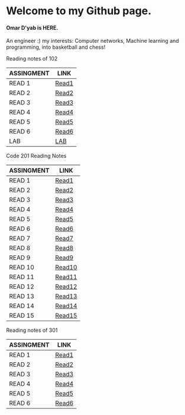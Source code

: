 # Welcome to my Github page.

#### Omar D'yab is HERE.

An engineer :)
my interests: Computer networks, Machine learning and programming, into basketball and chess!


Reading notes of 102 

|ASSINGMENT | LINK                          |
|-----------|-------------------------------|
|READ 1     | [Read1](read1.md)             |
|READ 2     | [Read2](read2.md)             |
|READ 3     | [Read3](read3.md)             |
|READ 4     | [Read4](read4.md)             |
|READ 5     | [Read5](read5.md)             |
|READ 6     | [Read6](read6.md)             |
|LAB        | [LAB](LAB.md)                 |

Code 201 Reading Notes

|ASSINGMENT | LINK                          |
|-----------|-------------------------------|
|READ 1     | [Read1](read7.md)             |
|READ 2     | [Read2](read8.md)             |
|READ 3     | [Read3](read9.md)             |
|READ 4     | [Read4](read10.md)            |
|READ 5     | [Read5](read11.md)            |
|READ 6     | [Read6](read12.md)            |
|READ 7     | [Read7](read13.md)            |
|READ 8     | [Read8](read14.md)            |
|READ 9     | [Read9](read15.md)            |
|READ 10    | [Read10](read16.md)           |
|READ 11    | [Read11](read17.md)           |
|READ 12    | [Read12](read18.md)           |
|READ 13    | [Read13](read19.md)           |
|READ 14    | [Read14](read20.md)           |
|READ 15    | [Read15](read21.md)           |

Reading notes of 301 

|ASSINGMENT | LINK                          |
|-----------|-------------------------------|
|READ 1     | [Read1](read22.md)             |
|READ 2     | [Read2](read23.md)             |
|READ 3     | [Read3](read24.md)             |
|READ 4     | [Read4](read25.md)             |
|READ 5     | [Read5](read26.md)             |
|READ 6     | [Read6](read26.md)             |
